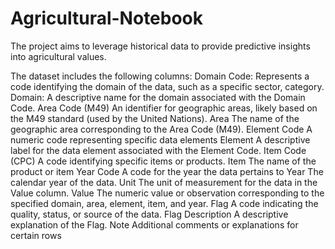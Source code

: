 # Agricultural-Notebook
The project aims to leverage historical data to provide predictive insights into agricultural values.


The dataset includes the following columns:
Domain Code: Represents a code identifying the domain of the data, such as a specific sector, category.
 Domain: A descriptive name for the domain associated with the Domain Code.
 Area Code (M49) An identifier for geographic areas, likely based on the M49 standard (used by the United Nations).
Area The name of the geographic area corresponding to the Area Code (M49).
Element Code A numeric code representing specific data elements
Element A descriptive label for the data element associated with the Element Code.
Item Code (CPC) A code identifying specific items or products.
Item The name of the product or item
Year Code A code for the year the data pertains to
Year The calendar year of the data.
Unit The unit of measurement for the data in the Value column.
Value The numeric value or observation corresponding to the specified domain, area, element, item, and year.
Flag A code indicating the quality, status, or source of the data.
Flag Description A descriptive explanation of the Flag.
Note Additional comments or explanations for certain rows
